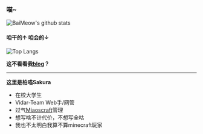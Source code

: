 ### 喵~

![BaiMeow's github stats](https://github-readme-stats-baimeow.vercel.app/api?username=BaiMeow&show_icons=true&count_private=true&include_all_commits=true&bg_color=30,e96443,904e95&title_color=fff&text_color=fff&icon_color=fff)

#### 咱干的↑ 咱会的↓


![Top Langs](https://github-readme-stats-baimeow.vercel.app/api/top-langs/?username=BaiMeow&langs_count=10&layout=compact&bg_color=30,e96443,904e95&title_color=fff&text_color=fff)

**这不看看我[blog](https://baimeow.cn)？**

---

**这里是柏喵Sakura**
- 在校大学生
- Vidar-Team Web手/网管
- 过气[Miaoscraft](https://github.com/miaoscraft)管理
- 想写啥不计代价，不想写全咕
- 我也不太明白我算不算minecraft玩家
